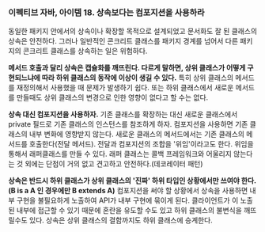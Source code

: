 ### 이펙티브 자바, 아이템 18. 상속보다는 컴포지션을 사용하라

동일한 패키지 안에서의 상속이나 확장할 목적으로 설계되었고 문서화도 잘 된 클래스의 상속은 안전하다.
그러나 일반적인 콘크리트 클래스를 패키지 경계를 넘어서 다른 패키지의 콘크리트 클래스를 상속하는 일은 위험하다.

**메서드 호출과 달리 상속은 캡슐화를 깨뜨린다. 다르게 말하면, 상위 클래스가 어떻게 구현되느냐에 따라 하위 클래스의 동작에 이상이 생길 수 있다.**
특히 상위 클래스의 메서드를 재정의해서 사용했을 때 문제가 발생하기 쉽다.
또는 하위 클래스에서 새로운 메서드를 만들때도 상위 클래스의 변경으로 인한 영향이 없다고 할 수는 없다.

**상속 대신 컴포지션을 사용하자.**
기존 클래스를 확장하는 대신 새로운 클래스에서 private 필드로 기존 클래스의 인스턴스를 참조하게 하자. 컴포지션을 사용하면 기존 클래스의 내부 변화에 영향받지 않는다.
새로운 클래스의 메서드에서는 기존 클래스의 메서드를 호출한다(전달 메서드). 전달과 컴포지션의 조합을 '위임'이라고도 한다.
위임을 통해서 래퍼클래스를 만들 수 있다. 래퍼 클래스는 콜백 프레임워크와 어울리지 않는다는 것 외에는 단점이 거의 없고 견고하고 안전하다.(데코레이터 패턴)

**상속은 반드시 하위 클래스가 상위 클래스의 '진짜' 하위 타입인 상황에서만 쓰여야 한다. (B is a A 인 경우에만 B extends A)**
컴포지션을 써야 할 상황에서 상속을 사용하면 내부 구현을 불필요하게 노출하여 API가 내부 구현에 묶이게 된다. 클라이언트가 이 노출된 내부에 접근할 수 있기 때문에 혼란을 유도할 수도 있고 하위 클래스의 불변식을 깨뜨릴수도 있다.
상속은 상위 클래스의 결함까지도 하위 클래스에 승계한다.



